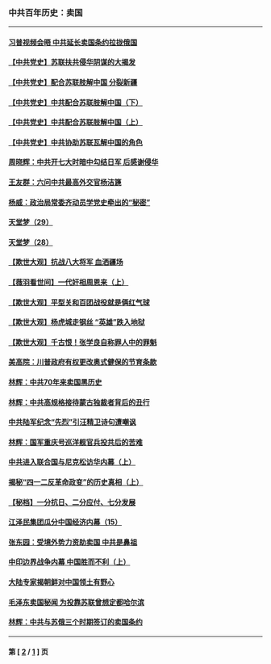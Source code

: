### 中共百年历史：卖国
---
#### [习普视频会晤 中共延长卖国条约拉拢俄国](../../pages/nf1176117/n13060971.md?11170430) 
#### [【中共党史】苏联扶共侵华阴谋的大揭发](../../pages/nf1176117/n13056050.md?11170430) 
#### [【中共党史】配合苏联肢解中国 分裂新疆](../../pages/nf1176117/n13040700.md?11170430) 
#### [【中共党史】中共配合苏联肢解中国（下）](../../pages/nf1176117/n13035660.md?11170430) 
#### [【中共党史】中共配合苏联肢解中国（上）](../../pages/nf1176117/n13030262.md?11170430) 
#### [【中共党史】中共协助苏联瓦解中国的角色](../../pages/nf1176117/n13018109.md?11170430) 
#### [周晓辉：中共开七大时暗中勾结日军 后感谢侵华](../../pages/nf1176117/n12921960.md?11170430) 
#### [王友群：六问中共最高外交官杨洁篪](../../pages/nf1176117/n12836495.md?11170430) 
#### [杨威：政治局常委齐动员学党史牵出的“秘密”](../../pages/nf1176117/n12764642.md?11170430) 
#### [天堂梦（29）](../../pages/nf1176117/n12408465.md?11170430) 
#### [天堂梦（28）](../../pages/nf1176117/n12408309.md?11170430) 
#### [【欺世大观】抗战八大将军 血洒疆场](../../pages/nf1176117/n12357044.md?11170430) 
#### [【薇羽看世间】一代奸相周恩来（上）](../../pages/nf1176117/n12401109.md?11170430) 
#### [【欺世大观】平型关和百团战役就是俩红气球](../../pages/nf1176117/n12359157.md?11170430) 
#### [【欺世大观】杨虎城走钢丝 “英雄”跌入地狱](../../pages/nf1176117/n12358840.md?11170430) 
#### [【欺世大观】千古恨！张学良自称罪人中的罪魁](../../pages/nf1176117/n12358629.md?11170430) 
#### [美高院：川普政府有权更改奥式健保的节育条款](../../pages/nf1176117/n12242171.md?11170430) 
#### [林辉：中共70年来卖国黑历史](../../pages/nf1176117/n11552181.md?11170430) 
#### [林辉：中共高规格接待蒙古独裁者背后的丑行](../../pages/nf1176117/n11225005.md?11170430) 
#### [中共陆军纪念“先烈”引汪精卫诗句遭嘲讽](../../pages/nf1176117/n11153345.md?11170430) 
#### [林辉：国军重庆号巡洋舰官兵投共后的苦难](../../pages/nf1176117/n10997801.md?11170430) 
#### [中共进入联合国与尼克松访华内幕（上）](../../pages/nf1176117/n10138788.md?11170430) 
#### [揭秘“四一二反革命政变”的历史真相（上）](../../pages/nf1176117/n9996650.md?11170430) 
#### [【秘档】一分抗日、二分应付、七分发展](../../pages/nf1176117/n9331484.md?11170430) 
#### [江泽民集团瓜分中国经济内幕（15）](../../pages/nf1176117/n9268584.md?11170430) 
#### [张东园：受境外势力资助卖国 中共是鼻祖](../../pages/nf1176117/n9272480.md?11170430) 
#### [中印边界战争内幕 中国胜而不利（上）](../../pages/nf1176117/n9252458.md?11170430) 
#### [大陆专家揭朝鲜对中国领土有野心](../../pages/nf1176117/n9074056.md?11170430) 
#### [毛泽东卖国秘闻 为投靠苏联曾想定都哈尔滨](../../pages/nf1176117/n9058631.md?11170430) 
#### [林辉：中共与苏俄三个时期签订的卖国条约](../../pages/nf1176117/n9036062.md?11170430) 

---
#### 第 [ [2](./2.md?11170430) / [1](./1.md?11170430) ] 页
